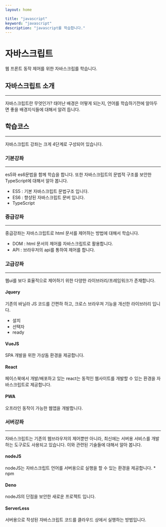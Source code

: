 ```yaml
---
layout: home

title: "javascript"
keyword: "javascript"
description: "javascript를 학습합니다."
---
```


# 자바스크립트
웹 프론트 동작 제어를 위한 자바스크립를 학습니다.

## 자바스크립트 소개
---
자바스크립트란 무엇인가? 태어난 배경은 어떻게 되는지, 언어를 학습하기전에 알아두면 좋을 배경지식들에 대해서 알려 듭니다.


## 학습코스
---
자바스크립트 강좌는 크게 4단계로 구성되어 있습니다.


### 기본강좌
---
es5와 es6문법을 함께 학습을 합니다. 또한 자바스크립트의 문법적 구조를 보안한 TypeScript에 대해서 알아 봅니다.

* ES5 : 기본 자바스크립트 문법구조 입니다.
* ES6 : 향샹된 자바스크립트 문버 입니다.
* TypeScript

### 중급강좌
---
중급강좌는 자바스크립트로 html 문서를 제어하는 방법에 대해서 학습니다.

* DOM : html 문서의 제어를 자바스크립트로 활용합니다.
* API : 브라우저의 api를 통하여 제어를 합니다.


### 고급강좌
---
웹ui를 보다 효율적으로 제어하기 위한 다양한 라이브러리/프레임워크가 존재합니다. 

#### Jquery
기존의 바닐라 JS 코드를 간편하 하고, 크로스 브라우져 기능을 개선한 라이브러리 입니다.

* 설치
* 선택자
* ready

#### VueJS
SPA 개발을 위한 가상돔 환경을 제공합니다.

#### React
페이스북에서 개발/배포하고 있는 react는 동적인 웹사이트를 개발할 수 있는 환경을 자바스크립트로 제공합니다.

#### PWA
오프라인 동작이 가능한 웹앱을 개발합니다.

### 서버강좌
---
자바스크립트는 기존의 웹브라우저의 제어뿐만 아니라, 최신에는 서버용 서비스를 개발하는 도구로도 사용되고 있습니다.
이와 관련된 기술들에 대해서 알아 봅니다.

#### nodeJS
nodeJS는 자바스크립트 언어를 서버용으로 실행을 할 수 있는 환경을 제공합니다.
    * npm

#### Deno
nodeJS의 단점을 보안한 새로운 프로젝트 입니다.


#### ServerLess
서버용으로 작성된 자바스크립트 코드를 클라우드 상에서 실행하는 방법입니다.





